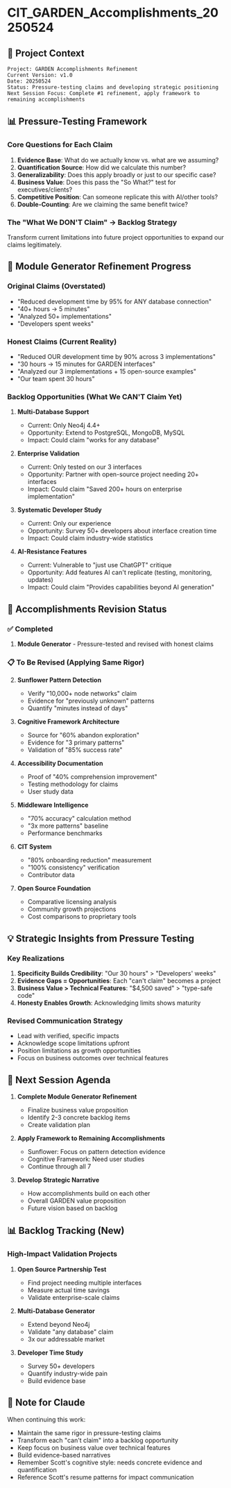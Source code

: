 # CIT_GARDEN_Accomplishments_20250524

## 🎯 Project Context

```
Project: GARDEN Accomplishments Refinement
Current Version: v1.0
Date: 20250524
Status: Pressure-testing claims and developing strategic positioning
Next Session Focus: Complete #1 refinement, apply framework to remaining accomplishments
```

## 📊 Pressure-Testing Framework

### Core Questions for Each Claim
1. **Evidence Base**: What do we actually know vs. what are we assuming?
2. **Quantification Source**: How did we calculate this number?
3. **Generalizability**: Does this apply broadly or just to our specific case?
4. **Business Value**: Does this pass the "So What?" test for executives/clients?
5. **Competitive Position**: Can someone replicate this with AI/other tools?
6. **Double-Counting**: Are we claiming the same benefit twice?

### The "What We DON'T Claim" → Backlog Strategy
Transform current limitations into future project opportunities to expand our claims legitimately.

## 📝 Module Generator Refinement Progress

### Original Claims (Overstated)
- "Reduced development time by 95% for ANY database connection"
- "40+ hours → 5 minutes"
- "Analyzed 50+ implementations"
- "Developers spent weeks"

### Honest Claims (Current Reality)
- "Reduced OUR development time by 90% across 3 implementations"
- "30 hours → 15 minutes for GARDEN interfaces"
- "Analyzed our 3 implementations + 15 open-source examples"
- "Our team spent 30 hours"

### Backlog Opportunities (What We CAN'T Claim Yet)
1. **Multi-Database Support**
   - Current: Only Neo4j 4.4+
   - Opportunity: Extend to PostgreSQL, MongoDB, MySQL
   - Impact: Could claim "works for any database"

2. **Enterprise Validation**
   - Current: Only tested on our 3 interfaces
   - Opportunity: Partner with open-source project needing 20+ interfaces
   - Impact: Could claim "Saved 200+ hours on enterprise implementation"

3. **Systematic Developer Study**
   - Current: Only our experience
   - Opportunity: Survey 50+ developers about interface creation time
   - Impact: Could claim industry-wide statistics

4. **AI-Resistance Features**
   - Current: Vulnerable to "just use ChatGPT" critique
   - Opportunity: Add features AI can't replicate (testing, monitoring, updates)
   - Impact: Could claim "Provides capabilities beyond AI generation"

## 🔄 Accomplishments Revision Status

### ✅ Completed
1. **Module Generator** - Pressure-tested and revised with honest claims

### 📋 To Be Revised (Applying Same Rigor)
2. **Sunflower Pattern Detection**
   - Verify "10,000+ node networks" claim
   - Evidence for "previously unknown" patterns
   - Quantify "minutes instead of days"

3. **Cognitive Framework Architecture**
   - Source for "60% abandon exploration" 
   - Evidence for "3 primary patterns"
   - Validation of "85% success rate"

4. **Accessibility Documentation**
   - Proof of "40% comprehension improvement"
   - Testing methodology for claims
   - User study data

5. **Middleware Intelligence**
   - "70% accuracy" calculation method
   - "3x more patterns" baseline
   - Performance benchmarks

6. **CIT System**
   - "80% onboarding reduction" measurement
   - "100% consistency" verification
   - Contributor data

7. **Open Source Foundation**
   - Comparative licensing analysis
   - Community growth projections
   - Cost comparisons to proprietary tools

## 💡 Strategic Insights from Pressure Testing

### Key Realizations
1. **Specificity Builds Credibility**: "Our 30 hours" > "Developers' weeks"
2. **Evidence Gaps = Opportunities**: Each "can't claim" becomes a project
3. **Business Value > Technical Features**: "$4,500 saved" > "type-safe code"
4. **Honesty Enables Growth**: Acknowledging limits shows maturity

### Revised Communication Strategy
- Lead with verified, specific impacts
- Acknowledge scope limitations upfront
- Position limitations as growth opportunities
- Focus on business outcomes over technical features

## 🎯 Next Session Agenda

1. **Complete Module Generator Refinement**
   - Finalize business value proposition
   - Identify 2-3 concrete backlog items
   - Create validation plan

2. **Apply Framework to Remaining Accomplishments**
   - Sunflower: Focus on pattern detection evidence
   - Cognitive Framework: Need user studies
   - Continue through all 7

3. **Develop Strategic Narrative**
   - How accomplishments build on each other
   - Overall GARDEN value proposition
   - Future vision based on backlog

## 📊 Backlog Tracking (New)

### High-Impact Validation Projects
1. **Open Source Partnership Test**
   - Find project needing multiple interfaces
   - Measure actual time savings
   - Validate enterprise-scale claims

2. **Multi-Database Generator**
   - Extend beyond Neo4j
   - Validate "any database" claim
   - 3x our addressable market

3. **Developer Time Study**
   - Survey 50+ developers
   - Quantify industry-wide pain
   - Build evidence base

## 🤖 Note for Claude

When continuing this work:
- Maintain the same rigor in pressure-testing claims
- Transform each "can't claim" into a backlog opportunity
- Keep focus on business value over technical features
- Build evidence-based narratives
- Remember Scott's cognitive style: needs concrete evidence and quantification
- Reference Scott's resume patterns for impact communication